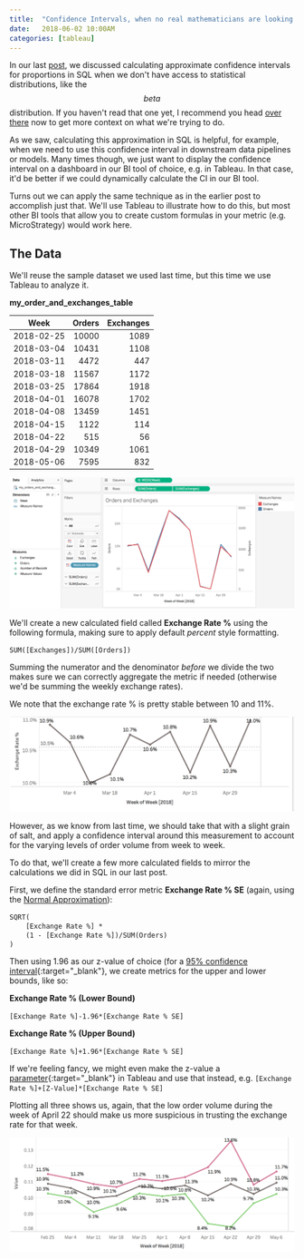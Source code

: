 ```yaml
---
title:  "Confidence Intervals, when no real mathematicians are looking - Tableau Edition"
date:   2018-06-02 10:00AM
categories: [tableau]
---
```

In our last [post](https://calogica.github.io/sql/2018/05/09/confidence-intervals-sql.html), we discussed calculating approximate confidence intervals for proportions in SQL when we don't have access to statistical distributions, like the $$beta$$ distribution. If you haven't read that one yet, I recommend you head [over there](https://calogica.github.io/sql/2018/05/09/confidence-intervals-sql.html) now to get more context on what we're trying to do.

As we saw, calculating this approximation in SQL is helpful, for example, when we need to use this confidence interval in downstream data pipelines or models.
Many times though, we just want to display the confidence interval on a dashboard in our BI tool of choice, e.g. in Tableau. In that case, it'd be better if we could dynamically calculate the CI in our BI tool.

Turns out we can apply the same technique as in the earlier post to accomplish just that. We'll use Tableau to illustrate how to do this, but most other BI tools that allow you to create custom formulas in your metric (e.g. MicroStrategy) would work here.

## The Data
We'll reuse the sample dataset we used last time, but this time we use Tableau to analyze it.

**my_order_and_exchanges_table**

| Week       | Orders | Exchanges |
|------------|-------:|----------:|
| 2018-02-25 |  10000 |      1089 |
| 2018-03-04 |  10431 |      1108 |
| 2018-03-11 |   4472 |       447 |
| 2018-03-18 |  11567 |      1172 |
| 2018-03-25 |  17864 |      1918 |
| 2018-04-01 |  16078 |      1702 |
| 2018-04-08 |  13459 |      1451 |
| 2018-04-15 |   1122 |       114 |
| 2018-04-22 |    515 |        56 |
| 2018-04-29 |  10349 |      1061 |
| 2018-05-06 |   7595 |       832 |


!["Orders and Exchanges by Week"](/assets/plots/orders_exchanges_tableau_2.png "Orders and Exchanges by Week")

We'll create a new calculated field called **Exchange Rate %** using the following formula, making sure to apply default _percent_ style formatting.
```
SUM([Exchanges])/SUM([Orders])
```
Summing the numerator and the denominator _before_ we divide the two makes sure we can correctly aggregate the metric if needed (otherwise we'd be summing the weekly exchange rates).

We note that the exchange rate % is pretty stable between 10 and 11%.

!["Exchange Rate by Week"](/assets/plots/exchange_rate_tableau.png "Exchange Rate by Week")

However, as we know from last time, we should take that with a slight grain of salt, and apply a confidence interval around this measurement to account for the varying levels of order volume from week to week.

To do that, we'll create a few more calculated fields to mirror the calculations we did in SQL in our last post.

First, we define the standard error metric **Exchange Rate % SE** (again, using the [Normal Approximation](https://en.wikipedia.org/wiki/Binomial_proportion_confidence_interval#Normal_approximation_interval)):
```
SQRT(
    [Exchange Rate %] *
    (1 - [Exchange Rate %])/SUM(Orders)
)
```

Then using 1.96 as our z-value of choice (for a [95% confidence interval](http://www.ltcconline.net/greenl/courses/201/estimation/smallConfLevelTable.htm){:target="_blank"}, we create metrics for the upper and lower bounds, like so:

**Exchange Rate % (Lower Bound)**

`[Exchange Rate %]-1.96*[Exchange Rate % SE]`

**Exchange Rate % (Upper Bound)**

`[Exchange Rate %]+1.96*[Exchange Rate % SE]`

If we're feeling fancy, we might even make the z-value a [parameter](https://onlinehelp.tableau.com/current/pro/desktop/en-us/parameters_create.html){:target="_blank"} in Tableau and use that instead, e.g.
`[Exchange Rate %]+[Z-Value]*[Exchange Rate % SE]`

Plotting all three shows us, again, that the low order volume during the week of April 22 should make us more suspicious in trusting the exchange rate for that week.

!["Exchange Rate by Week with CI"](/assets/plots/exchange_rate_conf_int.png "Exchange Rate by Week with CI")
